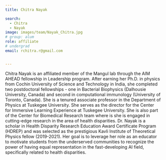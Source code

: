 ```yaml
---
title: Chitra Nayak

search:
  - Chitra
  - Nayak
image: images/team/Nayak_Chitra.jpg
# group: alum
role: affiliate 
# undergrad
email: rchitra.r@gmail.com


---
```


Chitra Nayak is an affiliated member of the Mangul lab through the AIM AHEAD fellowship in Leadership program. After earning her Ph.D. in physics from Cochin University of Science and Technology in India, she completed two postdoctoral fellowships - one in Bacterial Biophysics (Dalhousie University, Canada) and second in computational immunology (University of Toronto, Canada). She is a tenured associate professor in the Department of Physics at Tuskegee University. She serves as the director for the Center for Immersive Learning Experience at Tuskegee University. She is also part of the Center for Biomedical Research team where is she is engaged in cutting-edge research in the area of health disparities. Dr. Nayak is a scholar in Health Disparity Research Education Award Certificate Program (HDREP) and was selected as the prestigious  Kavli Institute of Theoretical Physics fellow (2019-2021). Her goal is to leverage her role as an educator to motivate students from the underserved communities to recognize the power of having equal representation in the fast-developing AI field, specifically related to health disparities.
